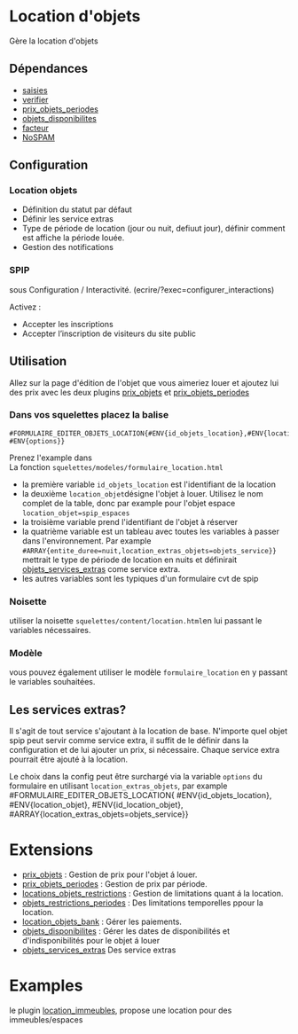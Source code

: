 # Location d'objets

Gère la location d'objets

## Dépendances
- [saisies](https://plugins.spip.net/saisies.html)
- [verifier](https://plugins.spip.net/verifier.html)
- [prix_objets_periodes](https://github.com/abelass/prix_objets_periodes)
- [objets_disponibilites](https://github.com/abelass/objets_disponibilites)
- [facteur](https://plugins.spip.net/facteur.html)
- [NoSPAM](https://contrib.spip.net/NoSPAM)


## Configuration

### Location objets

- Définition du statut par défaut
- Définir les service extras
- Type de période de location (jour ou nuit, defiuut jour), définir comment est affiche la période louée.
- Gestion des notifications


### SPIP
sous Configuration / Interactivité. (ecrire/?exec=configurer_interactions)

Activez :
- Accepter les inscriptions
- Accepter l’inscription de visiteurs du site public

## Utilisation
Allez sur la page d'édition de l'objet que vous aimeriez louer et ajoutez lui des prix avec les deux plugins
[prix_objets](https://plugins.spip.net/prix_objets.html) et [prix_objets_periodes](https://github.com/abelass/prix_objets_periodes)

### Dans vos squelettes placez la balise
	#FORMULAIRE_EDITER_OBJETS_LOCATION{#ENV{id_objets_location},#ENV{location_objet},#ENV{id_location_objet}, #ENV{options}}

Prenez l'example dans La fonction `squelettes/modeles/formulaire_location.html`

- la première variable `id_objets_location` est l'identifiant de la location
- la deuxième `location_objet`désigne l'objet à louer. Utilisez le nom complet de
	la table, donc par example pour l'objet espace `location_objet=spip_espaces`
- la troisième variable prend l'identifiant de l'objet à réserver
- la quatrième variable est un tableau avec toutes les variables à passer dans l'environnement.
 Par example `#ARRAY{entite_duree=nuit,location_extras_objets=objets_service}}` mettrait le type de période de location en nuits et définirait [objets_services_extras](https://github.com/abelass/objets_services_extras) come service extra.
- les autres variables sont les typiques d'un formulaire cvt de spip

### Noisette
utiliser la noisette `squelettes/content/location.html`en lui passant le variables
nécessaires.

### Modèle
vous pouvez également utiliser le modèle `formulaire_location` en y passant le variables
souhaitées.


## Les services extras?
Il s'agit de tout service s'ajoutant à la location de base. N'importe quel objet spip
peut servir comme service extra, il suffit de le définir dans la configuration et de
lui ajouter un prix, si nécessaire. Chaque service extra pourrait être ajouté à la location.

Le choix dans la config peut être surchargé via
la variable `options` du formulaire en utilisant `location_extras_objets`, par example
	#FORMULAIRE_EDITER_OBJETS_LOCATION{
		#ENV{id_objets_location},
		#ENV{location_objet},
		#ENV{id_location_objet},
		#ARRAY{location_extras_objets=objets_service}}

# Extensions
- [prix_objets](https://plugins.spip.net/prix_objets.html) : Gestion de prix pour l'objet á louer.
- [prix_objets_periodes](https://github.com/abelass/prix_objets_periodes) : Gestion de prix par période.
- [locations_objets_restrictions](https://github.com/abelass/locations_objets_restrictions) : Gestion de limitations quant á la location.
- [objets_restrictions_periodes](https://github.com/abelass/objets_restrictions_periodes) : Des limitations temporelles ppour la location.
- [location_objets_bank](https://github.com/abelass/location_objets_bank) : Gérer les paiements.
- [objets_disponibilites](https://github.com/abelass/objets_disponibilites) : Gérer les dates de disponibilités et d'indisponibilités pour le objet á louer
- [objets_services_extras](https://github.com/abelass/objets_services_extras) Des service extras

# Examples
le plugin [location_immeubles](https://github.com/abelass/location_immeubles), propose
une location pour des immeubles/espaces
